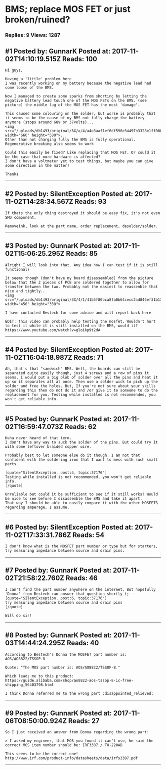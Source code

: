 # BMS; replace MOS FET or just broken/ruined?

### Replies: 9 Views: 1287

## \#1 Posted by: GunnarK Posted at: 2017-11-02T14:10:19.515Z Reads: 100

```
Hi guys,

Having a 'little' problem here
I was recently working on my battery because the negative lead had come loose of the BMS.

Now I managed to create some sparks from shorting by letting the negative battery lead touch one of the MOS FETs on the BMS. (see picture) the middle lug of the MOS FET has the most 'damage'.

This caused some colouring on the solder, but worse is probably that it seems to be the cause of my BMS not fully charge the battery anymore (stops around 68% or 37volts)...
<img src="/uploads/db1493/original/3X/a/4/a4e8aaf1ef6df596e34497b3328e1ff088ad839a.jpg" width="666" height="500">.
Other than not charging fully the BMS is fully operational. Regenerative breaking also seems to work

Could this easily be fixed? Like replacing that MOS FET. Or could it be the case that more hardware is affected?
I don't have a voltmeter yet to test things, but maybe you can give some direction in the matter!

Thanks
```

---
## \#2 Posted by: SilentException Posted at: 2017-11-02T14:28:34.567Z Reads: 93

```
If thats the only thing destroyed it should be easy fix, it's not even SMD component. 

Removeink, look at the part name, order replacement, desolder/solder.
```

---
## \#3 Posted by: GunnarK Posted at: 2017-11-02T15:06:25.295Z Reads: 85

```
Alright I will look into that. Any idea how I can test if it is still functional?

It seems though (don't have my board disassembled) from the picture below that the 2 pieces of PCB are soldered together to allow for transfer between the two. Probably not the easiest to reassemble that nice and tightly..
<img src="/uploads/db1493/original/3X/4/1/41b5f80bca8fa0b64cecc2ad846ef31b13e011f2.png" width="450" height="338">

I have contacted Bestech for some advice and will report back here

EDIT: this video can probably help testing the mosfet. Wouldn't hurt to test it while it is still installed on the BMS, would it?
https://www.youtube.com/watch?v=gloikp9t2dA
```

---
## \#4 Posted by: SilentException Posted at: 2017-11-02T16:04:18.987Z Reads: 71

```
Ah, that's that "sandwich" BMS. Well, the boards can still be separated quite easily though, just 4 screws and a row of pins it seems. I would put a big blob of solder over all the pins and heat it up so it separates all at once. Then use a solder wick to pick up the solder and free the holes. But, If you're not sure about your skills regarding this then do not do it and /or give it to someone to do the replacement for you. Testing while installed is not recommended, you won't get reliable info.
```

---
## \#5 Posted by: GunnarK Posted at: 2017-11-02T16:59:47.073Z Reads: 62

```
Haha never heard of that term.
I don't have any way to suck the solder of the pins. But could try it with some leftover braided copper wire.

Probably best to let someone else do it though. I am not that confident with the soldering iron that I want to mess with such small parts

[quote="SilentException, post:4, topic:37176"]
Testing while installed is not recommended, you won't get reliable info.
[/quote]

Unreliable but could it be sufficient to see if it still works? Would be nice to see before I disassemble the BMS and take it apart.
That way I should be able to easily compare it with the other MOSFETS regarding amperage, I assume.
```

---
## \#6 Posted by: SilentException Posted at: 2017-11-02T17:33:31.786Z Reads: 54

```
I don't know what is the MOSFET part number or type but for starters, try measuring impedance between source and drain pins.
```

---
## \#7 Posted by: GunnarK Posted at: 2017-11-02T21:58:22.760Z Reads: 46

```
I can't find the part number anywhere on the internet. But hopefully 'Donna' from Bestech can answer that question shortly (;
[quote="SilentException, post:6, topic:37176"]
try measuring impedance between source and drain pins
[/quote]

Will do sir!
```

---
## \#8 Posted by: GunnarK Posted at: 2017-11-03T14:44:24.295Z Reads: 40

```
According to Bestech's Donna the MOSFET part number is:
AOS/AO8822/TSSOP-8

Quote: "The MOS part number is: AOS/AO8822/TSSOP-8."

Which leads me to this product:
https://guide.alibaba.com/shop/ao8822-aos-tssop-8-ic-free-shipping_56403798.html

I think Donna referred me to the wrong part :disappointed_relieved:
```

---
## \#9 Posted by: GunnarK Posted at: 2017-11-06T08:50:00.924Z Reads: 27

```
So I just received an answer from Donna regarding the wrong part:

> I asked my engineer, that MOS you found it can't use, he said the correct MOS item number should be: IRF3307 / TO-220AB

This seems to be the correct one!
http://www.irf.com/product-info/datasheets/data/irfs3307.pdf
```

---
